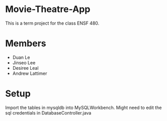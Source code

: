 # Movie-Theatre-App
This is a term project for the class ENSF 480.

# Members
- Duan Le
- Jinseo Lee
- Desiree Leal
- Andrew Lattimer

# Setup
Import the tables in mysqldb into MySQLWorkbench. Might need to edit the sql credentials in DatabaseController.java
